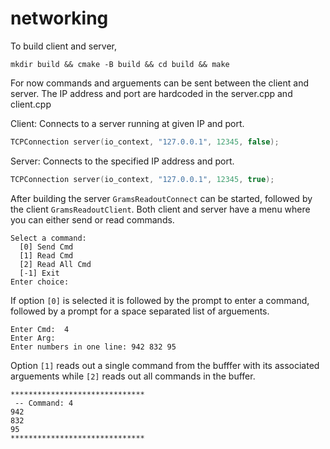 # networking

To build client and server,
```
mkdir build && cmake -B build && cd build && make
```

For now commands and arguements can be sent between the client and server.
The IP address and port are hardcoded in the server.cpp and client.cpp

Client:
Connects to a server running at given IP and port.
```c++
TCPConnection server(io_context, "127.0.0.1", 12345, false);
```

Server: 
Connects to the specified IP address and port.
```c++
TCPConnection server(io_context, "127.0.0.1", 12345, true);
```

After building the server `GramsReadoutConnect` can be started, 
followed by the client `GramsReadoutClient`. Both client and server have a 
menu where you can either send or read commands.
```
Select a command:
  [0] Send Cmd
  [1] Read Cmd
  [2] Read All Cmd
  [-1] Exit
Enter choice:
```

If option `[0]` is selected it is followed by the prompt to enter a command, 
followed by a prompt for a space separated list of arguements.
```
Enter Cmd:  4
Enter Arg: 
Enter numbers in one line: 942 832 95
```

Option `[1]` reads out a single command from the bufffer with its associated
arguements while `[2]` reads out all commands in the buffer.
```
******************************
 -- Command: 4
942
832
95
******************************
```


